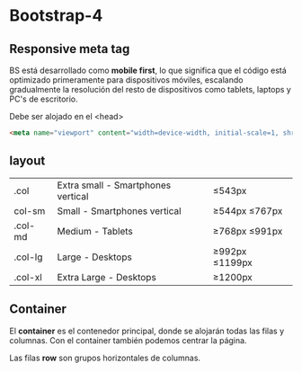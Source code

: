 # Bootstrap-4
## Responsive meta tag
BS est&aacute; desarrollado como **mobile first**, lo que significa que el c&oacute;digo est&aacute; optimizado primeramente para dispositivos m&oacute;viles, escalando gradualmente la resoluci&oacute;n del resto de dispositivos como tablets, laptops y PC's de escritorio.

Debe ser alojado en el \<head>
```html
<meta name="viewport" content="width=device-width, initial-scale=1, shrink-to-fit=no">
```

## layout

<table>
<tr>
<td>.col</td><td>Extra small - Smartphones vertical</td>
<td>&le;543px</td>
</tr>
<tr>
<td>col-sm</td><td>Small - Smartphones vertical</td>
<td>&ge;544px &le;767px</td>
</tr>
<tr>
<td>.col-md</td><td>Medium - Tablets</td>
<td>&ge;768px &le;991px</td>
</tr>
<tr>
<td>.col-lg</td><td>Large - Desktops</td>
<td>&ge;992px &le;1199px</td>
</tr>
<tr>
<td>.col-xl</td><td>Extra Large - Desktops</td>
<td>&ge;1200px</td>
</tr>
</table>

## Container
El **container** es el contenedor principal, donde se alojarán todas las filas y columnas. Con el container también podemos centrar la página.

Las filas **row** son grupos horizontales de columnas.
